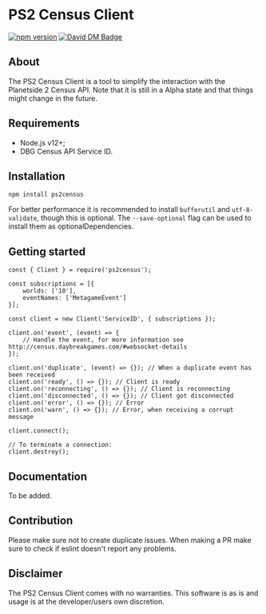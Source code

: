 # PS2 Census Client

[![npm version](https://badge.fury.io/js/ps2census.svg)](https://www.npmjs.com/package/ps2census)
[![David DM Badge](https://david-dm.org/microwavekonijn/ps2census.svg)](https://david-dm.org/microwavekonijn/ps2census)

## About

The PS2 Census Client is a tool to simplify the interaction with the Planetside 2 Census API. Note that it is still in
a Alpha state and that things might change in the future.

## Requirements

- Node.js v12+;
- DBG Census API Service ID.

## Installation

```
npm install ps2census
```

For better performance it is recommended to install `bufferutil` and `utf-8-validate`, though this is optional. The
`--save-optional` flag can be used to install them as optionalDependencies.

## Getting started

```
const { Client } = require('ps2census');

const subscriptions = [{
    worlds: ['10'],
    eventNames: ['MetagameEvent']
}];

const client = new Client('ServiceID', { subscriptions });

client.on('event', (event) => {
    // Handle the event, for more information see http://census.daybreakgames.com/#websocket-details
});

client.on('duplicate', (event) => {}); // When a duplicate event has been received
client.on('ready', () => {}); // Client is ready
client.on('reconnecting', () => {}); // Client is reconnecting
client.on('disconnected', () => {}); // Client got disconnected
client.on('error', () => {}); // Error
client.on('warn', () => {}); // Error, when receiving a corrupt message

client.connect();

// To terminate a connection:
client.destroy();
```

## Documentation

To be added.

## Contribution

Please make sure not to create duplicate issues. When making a PR make sure to check if eslint doesn't report any
problems.

## Disclaimer

The PS2 Census Client comes with no warranties. This software is as is and usage is at the developer/users own
discretion.
